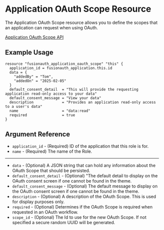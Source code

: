 # Application OAuth Scope Resource

The Application OAuth Scope resource allows you to define the scopes that an application can request when using OAuth.

[Application OAuth Scope API](https://fusionauth.io/docs/apis/scopes)

## Example Usage

```hcl
resource "fusionauth_application_oauth_scope" "this" {
  application_id = fusionauth_application.this.id
  data = {
    "addedBy" = "Tom",
    "addedOn" = "2025-02-05"
  }
  default_consent_detail  = "This will provide the requesting application read-only access to your data"
  default_consent_message = "View your data"
  description             = "Provides an application read-only access to a user's data"
  name                    = "data:read"
  required                = true
}

```

## Argument Reference

* `application_id` - (Required) ID of the application that this role is for.
* `name` - (Required) The name of the Role.

---

* `data` - (Optional) A JSON string that can hold any information about the OAuth Scope that should be persisted.
* `default_consent_detail` - (Optional) "The default detail to display on the OAuth consent screen if one cannot be found in the theme.
* `default_consent_message` - (Optional) The default message to display on the OAuth consent screen if one cannot be found in the theme.
* `description` - (Optional) A description of the OAuth Scope. This is used for display purposes only.
* `required` - (Optional) Determines if the OAuth Scope is required when requested in an OAuth workflow.
* `scope_id` - (Optional) The Id to use for the new OAuth Scope. If not specified a secure random UUID will be generated.
